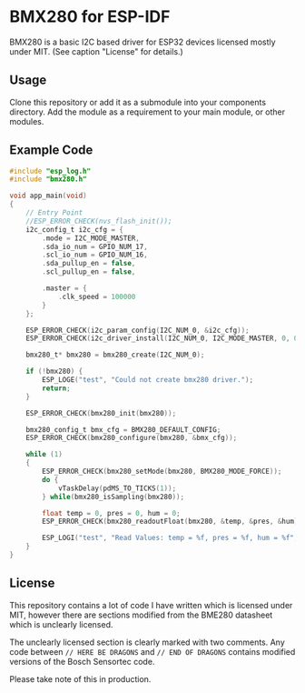 BMX280 for ESP-IDF
==================
BMX280 is a basic I2C based driver for ESP32 devices licensed mostly under MIT.
(See caption "License" for details.)

Usage
-----
Clone this repository or add it as a submodule into your components directory.
Add the module as a requirement to your main module, or other modules.

Example Code
------------
```c
#include "esp_log.h"
#include "bmx280.h"

void app_main(void)
{
    // Entry Point
    //ESP_ERROR_CHECK(nvs_flash_init());
    i2c_config_t i2c_cfg = {
        .mode = I2C_MODE_MASTER,
        .sda_io_num = GPIO_NUM_17,
        .scl_io_num = GPIO_NUM_16,
        .sda_pullup_en = false,
        .scl_pullup_en = false,

        .master = {
            .clk_speed = 100000
        }
    };

    ESP_ERROR_CHECK(i2c_param_config(I2C_NUM_0, &i2c_cfg));
    ESP_ERROR_CHECK(i2c_driver_install(I2C_NUM_0, I2C_MODE_MASTER, 0, 0, 0));

    bmx280_t* bmx280 = bmx280_create(I2C_NUM_0);

    if (!bmx280) { 
        ESP_LOGE("test", "Could not create bmx280 driver.");
        return;
    }

    ESP_ERROR_CHECK(bmx280_init(bmx280));

    bmx280_config_t bmx_cfg = BMX280_DEFAULT_CONFIG;
    ESP_ERROR_CHECK(bmx280_configure(bmx280, &bmx_cfg));

    while (1)
    {
        ESP_ERROR_CHECK(bmx280_setMode(bmx280, BMX280_MODE_FORCE));
        do {
            vTaskDelay(pdMS_TO_TICKS(1));
        } while(bmx280_isSampling(bmx280));

        float temp = 0, pres = 0, hum = 0;
        ESP_ERROR_CHECK(bmx280_readoutFloat(bmx280, &temp, &pres, &hum));

        ESP_LOGI("test", "Read Values: temp = %f, pres = %f, hum = %f", temp, pres, hum);
    }
}
```

License
-------
This repository contains a lot of code I have written which is licensed under
MIT, however there are sections modified from the BME280 datasheet which is
unclearly licensed.

The unclearly licensed section is clearly marked with two comments. Any code
between `// HERE BE DRAGONS` and `// END OF DRAGONS` contains modified versions
of the Bosch Sensortec code.

Please take note of this in production.